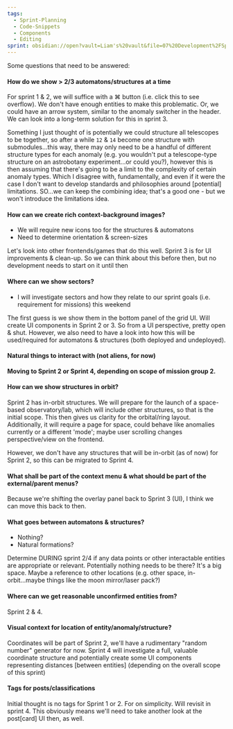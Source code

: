 ```yaml
---
tags:
  - Sprint-Planning
  - Code-Snippets
  - Components
  - Editing
sprint: obsidian://open?vault=Liam's%20vault&file=07%20Development%2FSprints%2FSecond%20Mission%20Group
---
```


Some questions that need to be answered:

#### How do we show > 2/3 automatons/structures at a time
For sprint 1 & 2, we will suffice with a ⌘ button (i.e. click this to see overflow). We don't have enough entities to make this problematic.
Or, we could have an arrow system, similar to the anomaly switcher in the header.
We can look into a long-term solution for this in sprint 3.

Something I just thought of is potentially we could structure all telescopes to be together, so after a while `12` & `14` become one structure with submodules...this way, there may only need to be a handful of different structure types for each anomaly (e.g. you wouldn't put a telescope-type structure on an astrobotany experiment...or could you?), however this is then assuming that there's going to be a limit to the complexity of certain anomaly types. Which I disagree with, fundamentally, and even if it were the case I don't want to develop standards and philosophies around [potential] limitations. SO...we can keep the combining idea; that's a good one - but we won't introduce the limitations idea.

#### How can we create rich context-background images? 
* We will require new icons too for the structures & automatons
* Need to determine orientation & screen-sizes

Let's look into other frontends/games that do this well.
Sprint 3 is for UI improvements & clean-up. So we can think about this before then, but no development needs to start on it until then

#### Where can we show sectors?
* I will investigate sectors and how they relate to our sprint goals (i.e. requirement for missions) this weekend

The first guess is we show them in the bottom panel of the grid UI. Will create UI components in Sprint 2 or 3. So from a UI perspective, pretty open & shut. However, we also need to have a look into how this will be used/required for automatons & structures (both deployed and undeployed).

#### Natural things to interact with (not aliens, for now)
**Moving to Sprint 2 or Sprint 4, depending on scope of mission group 2.**

#### How can we show structures in orbit?
Sprint 2 has in-orbit structures. We will prepare for the launch of a space-based observatory/lab, which will include other structures, so that is the initial scope. This then gives us clarity for the orbital/ring layout. 
Additionally, it will require a page for space, could behave like anomalies currently or a different 'mode'; maybe user scrolling changes perspective/view on the frontend.

However, we don't have any structures that will be in-orbit (as of now) for Sprint 2, so this can be migrated to Sprint 4.

#### What shall be part of the context menu & what should be part of the external/parent menus?
Because we're shifting the overlay panel back to Sprint 3 (UI), I think we can move this back to then.

#### What goes between automatons & structures?
* Nothing?
* Natural formations?

Determine DURING sprint 2/4 if any data points or other interactable entities are appropriate or relevant. Potentially nothing needs to be there? It's a big space. Maybe a reference to other locations (e.g. other space, in-orbit...maybe things like the moon mirror/laser pack?)

#### Where can we get reasonable unconfirmed entities from?
Sprint 2 & 4.

#### Visual context for location of entity/anomaly/structure?
Coordinates will be part of Sprint 2, we'll have a rudimentary "random number" generator for now. Sprint 4 will investigate a full, valuable coordinate structure and potentially create some UI components representing distances [between entities] (depending on the overall scope of this sprint)

#### Tags for posts/classifications
Initial thought is no tags for Sprint 1 or 2. For on simplicity. Will revisit in sprint 4.
This obviously means we'll need to take another look at the post[card] UI then, as well. 